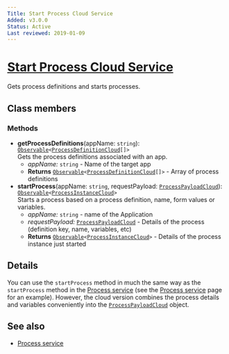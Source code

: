 ```yaml
---
Title: Start Process Cloud Service
Added: v3.0.0
Status: Active
Last reviewed: 2019-01-09
---
```


# [Start Process Cloud Service](../../lib/process-services-cloud/src/lib/process/start-process/services/start-process-cloud.service.ts "Defined in start-process-cloud.service.ts")

Gets process definitions and starts processes. 

## Class members

### Methods

-   **getProcessDefinitions**(appName: `string`): [`Observable`](http://reactivex.io/documentation/observable.html)`<`[`ProcessDefinitionCloud`](../../lib/process-services-cloud/src/lib/process/start-process/models/process-definition-cloud.model.ts)`[]>`<br/>
    Gets the process definitions associated with an app.
    -   _appName:_ `string`  - Name of the target app
    -   **Returns** [`Observable`](http://reactivex.io/documentation/observable.html)`<`[`ProcessDefinitionCloud`](../../lib/process-services-cloud/src/lib/process/start-process/models/process-definition-cloud.model.ts)`[]>` - Array of process definitions
-   **startProcess**(appName: `string`, requestPayload: [`ProcessPayloadCloud`](../../lib/process-services-cloud/src/lib/process/start-process/models/process-payload-cloud.model.ts)): [`Observable`](http://reactivex.io/documentation/observable.html)`<`[`ProcessInstanceCloud`](../../lib/process-services-cloud/src/lib/process/start-process/models/process-instance-cloud.model.ts)`>`<br/>
    Starts a process based on a process definition, name, form values or variables.
    -   _appName:_ `string`  - name of the Application
    -   _requestPayload:_ [`ProcessPayloadCloud`](../../lib/process-services-cloud/src/lib/process/start-process/models/process-payload-cloud.model.ts)  - Details of the process (definition key, name, variables, etc)
    -   **Returns** [`Observable`](http://reactivex.io/documentation/observable.html)`<`[`ProcessInstanceCloud`](../../lib/process-services-cloud/src/lib/process/start-process/models/process-instance-cloud.model.ts)`>` - Details of the process instance just started

## Details

You can use the `startProcess` method in much the same way as the `startProcess` method in the
[Process service](../process-services/process.service.md) (see the [Process service](../process-services/process.service.md) page
for an example). However, the cloud version
combines the process details and variables conveniently into the
[`ProcessPayloadCloud`](../../lib/process-services-cloud/src/lib/process/start-process/models/process-payload-cloud.model.ts) object.

## See also

-   [Process service](../process-services/process.service.md)
